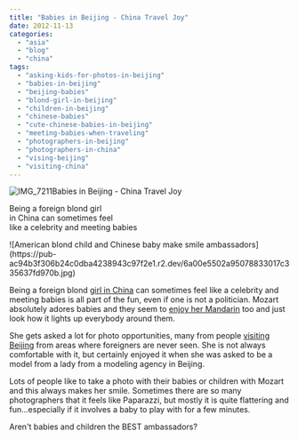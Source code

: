 ```yaml
---
title: "Babies in Beijing - China Travel Joy"
date: 2012-11-13
categories: 
  - "asia"
  - "blog"
  - "china"
tags: 
  - "asking-kids-for-photos-in-beijing"
  - "babies-in-beijing"
  - "beijing-babies"
  - "blond-girl-in-beijing"
  - "children-in-beijing"
  - "chinese-babies"
  - "cute-chinese-babies-in-beijing"
  - "meeting-babies-when-traveling"
  - "photographers-in-beijing"
  - "photographers-in-china"
  - "vising-beijing"
  - "visiting-china"
---
```


![IMG_7211](https://pub-ac94b3f306b24c0dba4238943c97f2e1.r2.dev/6a00e5502a95078833017c33563768970b.jpg)Babies in Beijing - 
China Travel Joy  
  
Being a foreign blond girl  
in China can sometimes feel  
like a celebrity and meeting babies

<!--more--> ![American blond child and Chinese baby make smile ambassadors](https://pub-ac94b3f306b24c0dba4238943c97f2e1.r2.dev/6a00e5502a95078833017c335637fd970b.jpg)  
  
Being a foreign blond [girl in China](http://soultravelers3new.local/2012/11/visiting-china-and-dragons.html "blond girl visiting China") can sometimes feel like a celebrity and meeting babies is all part of the fun, even if one is not a politician. Mozart absolutely adores babies and they seem to [enjoy her Mandarin](http://soultravelers3new.local/2012/02/mandarin-chinese-learning-at-home-and-abroad.html "learning mandarin ") too and just look how it lights up everybody around them.  
  
She gets asked a lot for photo opportunities, many from people [visiting Beijing](http://soultravelers3new.local/2012/11/forbidden-city-and-beijings-best.html "visiting Beijing") from areas where foreigners are never seen. She is not always comfortable with it, but certainly enjoyed it when she was asked to be a model from a lady from a modeling agency in Beijing.  
  
Lots of people like to take a photo with their babies or children with Mozart and this always makes her smile. Sometimes there are so many photographers that it feels like Paparazzi, but mostly it is quite flattering and fun...especially if it involves a baby to play with for a few minutes.  
  
Aren't babies and children the BEST ambassadors?
